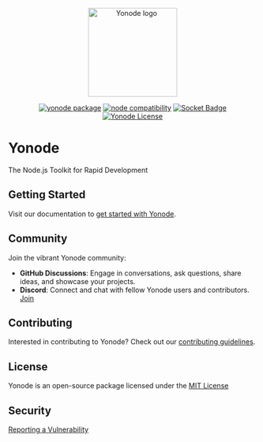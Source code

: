 <p align="center">
  <a href="https://yonode.org" target="_blank" rel="noopener noreferrer">
    <img width="180" src="assets/yonode-icon.png" alt="Yonode logo">
  </a>
</p>

<p align="center">
  <a href="https://npmjs.com/package/yonode"><img src="https://img.shields.io/npm/v/yonode.svg" alt="yonode package"></a>
  <a href="https://nodejs.org/en/about/previous-releases"><img src="https://img.shields.io/node/v/yonode.svg" alt="node compatibility"></a>
  <a href="https://socket.dev/npm/package/yonode"><img src="https://socket.dev/api/badge/npm/package/yonode" alt="Socket Badge"></a>
  <a href="https://github.com/sharafdin/yonode/blob/main/LICENSE"><img src="https://img.shields.io/npm/l/yonode" alt="Yonode License"></a>
</p>

# Yonode

The Node.js Toolkit for Rapid Development

## Getting Started

Visit our documentation to [get started with Yonode](https://docs.yonode.org).

## Community

Join the vibrant Yonode community:

- **GitHub Discussions**: Engage in conversations, ask questions, share ideas, and showcase your projects.
- **Discord**: Connect and chat with fellow Yonode users and contributors. [Join](https://discord.gg/6wCFbkhwQn)

## Contributing

Interested in contributing to Yonode? Check out our [contributing guidelines](CONTRIBUTING.md).

## License

Yonode is an open-source package licensed under the [MIT License](LICENSE)

## Security

[Reporting a Vulnerability](SECURITY.md)

